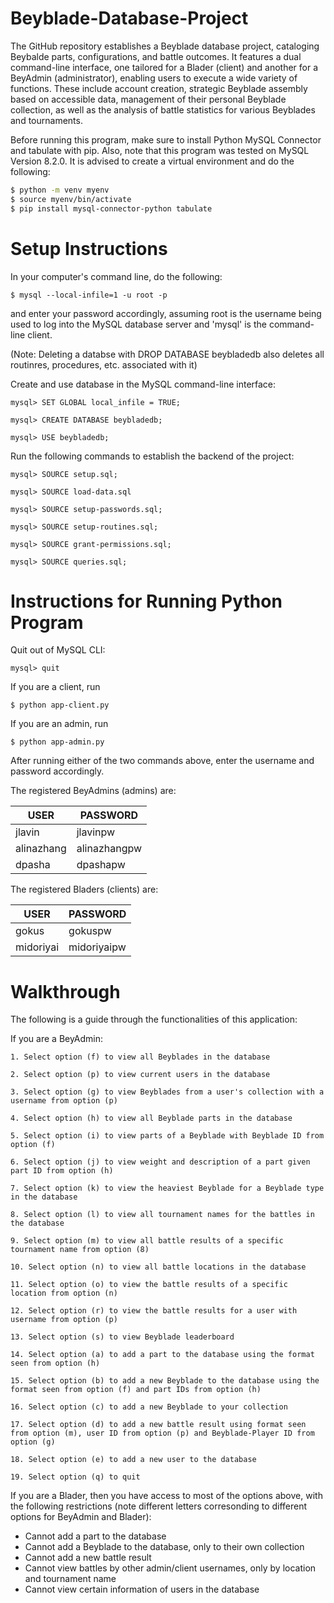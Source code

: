 # Beyblade-Database-Project

The GitHub repository establishes a Beyblade database project, cataloging Beybalde parts, configurations, and battle outcomes. It features a dual command-line interface, one tailored for a Blader (client) and another for a BeyAdmin (administrator), enabling users to execute a wide variety of functions. These include account creation, strategic Beyblade assembly based on accessible data, management of their personal Beyblade collection, as well as the analysis of battle statistics for various Beyblades and tournaments.

Before running this program, make sure to install Python MySQL Connector and tabulate with pip. Also, note that this program was tested on MySQL Version 8.2.0.
It is advised to create a virtual environment and do the following:

```bash
$ python -m venv myenv
$ source myenv/bin/activate
$ pip install mysql-connector-python tabulate
```

# Setup Instructions

In your computer's command line, do the following:

    $ mysql --local-infile=1 -u root -p

and enter your password accordingly, assuming root is the username being used to log into the MySQL database server and 'mysql' is the command-line client.

(Note: Deleting a databse with DROP DATABASE beybladedb also deletes all routinres, procedures, etc. associated with it)

Create and use database in the MySQL command-line interface:

    mysql> SET GLOBAL local_infile = TRUE;

    mysql> CREATE DATABASE beybladedb;

    mysql> USE beybladedb;

Run the following commands to establish the backend of the project:

    mysql> SOURCE setup.sql;

    mysql> SOURCE load-data.sql

    mysql> SOURCE setup-passwords.sql;

    mysql> SOURCE setup-routines.sql;

    mysql> SOURCE grant-permissions.sql;

    mysql> SOURCE queries.sql;

# Instructions for Running Python Program

Quit out of MySQL CLI:

    mysql> quit

If you are a client, run

    $ python app-client.py

If you are an admin, run

    $ python app-admin.py

After running either of the two commands above, enter the username and password accordingly.

The registered BeyAdmins (admins) are:

| USER       | PASSWORD      |
|------------|---------------|
| jlavin     | jlavinpw      |
| alinazhang | alinazhangpw  |
| dpasha     | dpashapw      |

The registered Bladers (clients) are:

| USER       | PASSWORD      |
|------------|---------------|
| gokus     | gokuspw        |
| midoriyai | midoriyaipw    |

# Walkthrough

The following is a guide through the functionalities of this application:

If you are a BeyAdmin:

    1. Select option (f) to view all Beyblades in the database

    2. Select option (p) to view current users in the database

    3. Select option (g) to view Beyblades from a user's collection with a username from option (p)

    4. Select option (h) to view all Beyblade parts in the database

    5. Select option (i) to view parts of a Beyblade with Beyblade ID from option (f)

    6. Select option (j) to view weight and description of a part given part ID from option (h)

    7. Select option (k) to view the heaviest Beyblade for a Beyblade type in the database

    8. Select option (l) to view all tournament names for the battles in the database

    9. Select option (m) to view all battle results of a specific tournament name from option (8)
    
    10. Select option (n) to view all battle locations in the database

    11. Select option (o) to view the battle results of a specific location from option (n)

    12. Select option (r) to view the battle results for a user with username from option (p)

    13. Select option (s) to view Beyblade leaderboard

    14. Select option (a) to add a part to the database using the format seen from option (h)

    15. Select option (b) to add a new Beyblade to the database using the format seen from option (f) and part IDs from option (h)

    16. Select option (c) to add a new Beyblade to your collection

    17. Select option (d) to add a new battle result using format seen from option (m), user ID from option (p) and Beyblade-Player ID from option (g)

    18. Select option (e) to add a new user to the database

    19. Select option (q) to quit

If you are a Blader, then you have access to most of the options above, with the following restrictions (note different letters 
corresonding to different options for BeyAdmin and Blader):
- Cannot add a part to the database
- Cannot add a Beyblade to the database, only to their own collection
- Cannot add a new battle result
- Cannot view battles by other admin/client usernames, only by location and tournament name
- Cannot view certain information of users in the database
